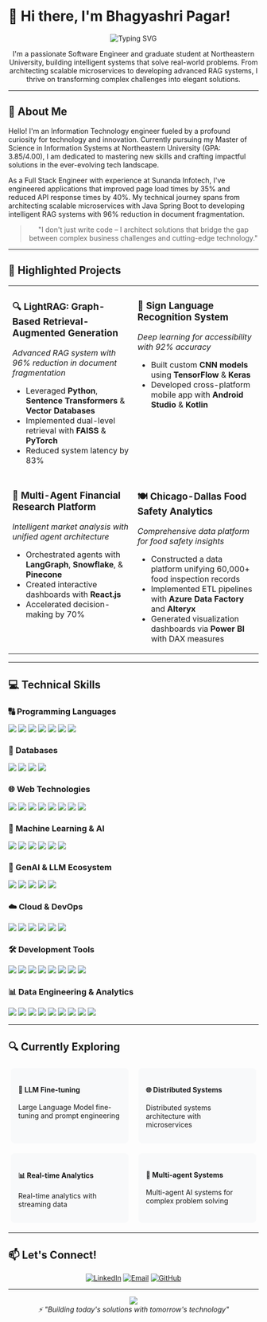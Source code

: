 # 👋 Hi there, I'm Bhagyashri Pagar!

<div align="center">
  <img src="https://readme-typing-svg.herokuapp.com?font=Montserrat&weight=600&pause=1000&color=2986cc&width=435&lines=Full+Stack+Developer;AI+and+ML+Enthusiast;Cloud+and+DevOps+Engineer;Data+Science+Practitioner" alt="Typing SVG" />
</div>

<p align="center">
I'm a passionate Software Engineer and graduate student at Northeastern University, building intelligent systems that solve real-world problems. From architecting scalable microservices to developing advanced RAG systems, I thrive on transforming complex challenges into elegant solutions.
</p>

---

## 🚀 About Me

Hello! I'm an Information Technology engineer fueled by a profound curiosity for technology and innovation. Currently pursuing my Master of Science in Information Systems at Northeastern University (GPA: 3.85/4.00), I am dedicated to mastering new skills and crafting impactful solutions in the ever-evolving tech landscape.

As a Full Stack Engineer with experience at Sunanda Infotech, I've engineered applications that improved page load times by 35% and reduced API response times by 40%. My technical journey spans from architecting scalable microservices with Java Spring Boot to developing intelligent RAG systems with 96% reduction in document fragmentation.

<blockquote align="center">
  <p>"I don't just write code – I architect solutions that bridge the gap between complex business challenges and cutting-edge technology."</p>
</blockquote>

---

## 🌟 Highlighted Projects

<table>
  <tr>
    <td width="50%" valign="top">
      <h3>🔍 LightRAG: Graph-Based Retrieval-Augmented Generation</h3>
      <p><i>Advanced RAG system with 96% reduction in document fragmentation</i></p>
      <ul>
        <li>Leveraged <b>Python</b>, <b>Sentence Transformers</b> & <b>Vector Databases</b></li>
        <li>Implemented dual-level retrieval with <b>FAISS</b> & <b>PyTorch</b></li>
        <li>Reduced system latency by 83%</li>
      </ul>
    </td>
    <td width="50%" valign="top">
      <h3>👐 Sign Language Recognition System</h3>
      <p><i>Deep learning for accessibility with 92% accuracy</i></p>
      <ul>
        <li>Built custom <b>CNN models</b> using <b>TensorFlow</b> & <b>Keras</b></li>
        <li>Developed cross-platform mobile app with <b>Android Studio</b> & <b>Kotlin</b></li>
      </ul>
    </td>
  </tr>
  <tr>
    <td width="50%" valign="top">
      <h3>💼 Multi-Agent Financial Research Platform</h3>
      <p><i>Intelligent market analysis with unified agent architecture</i></p>
      <ul>
        <li>Orchestrated agents with <b>LangGraph</b>, <b>Snowflake</b>, & <b>Pinecone</b></li>
        <li>Created interactive dashboards with <b>React.js</b></li>
        <li>Accelerated decision-making by 70%</li>
      </ul>
    </td>
    <td width="50%" valign="top">
      <h3>🍽️ Chicago-Dallas Food Safety Analytics</h3>
      <p><i>Comprehensive data platform for food safety insights</i></p>
      <ul>
        <li>Constructed a data platform unifying 60,000+ food inspection records</li>
        <li>Implemented ETL pipelines with <b>Azure Data Factory</b> and <b>Alteryx</b></li>
        <li>Generated visualization dashboards via <b>Power BI</b> with DAX measures</li>
      </ul>
    </td>
  </tr>
</table>

---

## 💻 Technical Skills

### 🔠 Programming Languages
<p>
  <img src="https://img.shields.io/badge/Java-%23ED8B00?style=flat-square&logo=openjdk&logoColor=white"/>
  <img src="https://img.shields.io/badge/Python-%233776AB?style=flat-square&logo=python&logoColor=white"/>
  <img src="https://img.shields.io/badge/C++-%2300599C?style=flat-square&logo=c%2B%2B&logoColor=white"/>
  <img src="https://img.shields.io/badge/C%23-%23239120?style=flat-square&logo=csharp&logoColor=white"/>
  <img src="https://img.shields.io/badge/Kotlin-%237F52FF?style=flat-square&logo=kotlin&logoColor=white"/>
  <img src="https://img.shields.io/badge/JavaScript-%23F7DF1E?style=flat-square&logo=javascript&logoColor=black"/>
  <img src="https://img.shields.io/badge/R-%23276DC3?style=flat-square&logo=r&logoColor=white"/>
</p>

### 💾 Databases
<p>
  <img src="https://img.shields.io/badge/MySQL-%234479A1?style=flat-square&logo=mysql&logoColor=white"/>
  <img src="https://img.shields.io/badge/MongoDB-%2347A248?style=flat-square&logo=mongodb&logoColor=white"/>
  <img src="https://img.shields.io/badge/Snowflake-%2329B5E8?style=flat-square&logo=snowflake&logoColor=white"/>
  <img src="https://img.shields.io/badge/Oracle-%23F80000?style=flat-square&logo=oracle&logoColor=white"/>
</p>

### 🌐 Web Technologies
<p>
  <img src="https://img.shields.io/badge/React-%2361DAFB?style=flat-square&logo=react&logoColor=black"/>
  <img src="https://img.shields.io/badge/Node.js-%23339933?style=flat-square&logo=node.js&logoColor=white"/>
  <img src="https://img.shields.io/badge/Express-%23000000?style=flat-square&logo=express&logoColor=white"/>
  <img src="https://img.shields.io/badge/Spring_Boot-%236DB33F?style=flat-square&logo=spring-boot&logoColor=white"/>
  <img src="https://img.shields.io/badge/HTML5-%23E34F26?style=flat-square&logo=html5&logoColor=white"/>
  <img src="https://img.shields.io/badge/CSS3-%231572B6?style=flat-square&logo=css3&logoColor=white"/>
  <img src="https://img.shields.io/badge/Redux-%23593D88?style=flat-square&logo=redux&logoColor=white"/>
  <img src="https://img.shields.io/badge/FastAPI-%23009688?style=flat-square&logo=fastapi&logoColor=white"/>
</p>

### 🤖 Machine Learning & AI
<p>
  <img src="https://img.shields.io/badge/TensorFlow-%23FF6F00?style=flat-square&logo=tensorflow&logoColor=white"/>
  <img src="https://img.shields.io/badge/PyTorch-%23EE4C2C?style=flat-square&logo=pytorch&logoColor=white"/>
  <img src="https://img.shields.io/badge/Keras-%23D00000?style=flat-square&logo=keras&logoColor=white"/>
  <img src="https://img.shields.io/badge/ScikitLearn-%23F7931E?style=flat-square&logo=scikit-learn&logoColor=white"/>
  <img src="https://img.shields.io/badge/OpenCV-%235C3EE8?style=flat-square&logo=opencv&logoColor=white"/>
  <img src="https://img.shields.io/badge/NLTK-%233776AB?style=flat-square&logo=python&logoColor=white"/>
</p>

### 🧠 GenAI & LLM Ecosystem
<p>
  <img src="https://img.shields.io/badge/LangChain-%23000000?style=flat-square&logo=chainlink&logoColor=white"/>
  <img src="https://img.shields.io/badge/RAG_Pipelines-%235600FF?style=flat-square&logo=openai&logoColor=white"/>
  <img src="https://img.shields.io/badge/LangGraph-%237B2CBF?style=flat-square&logo=graphql&logoColor=white"/>
  <img src="https://img.shields.io/badge/CrewAI-%230096FF?style=flat-square&logo=openai&logoColor=white"/>
  <img src="https://img.shields.io/badge/Pinecone-%23000000?style=flat-square&logo=pinecone&logoColor=white"/>
</p>

### ☁️ Cloud & DevOps
<p>
  <img src="https://img.shields.io/badge/AWS-%23232F3E?style=flat-square&logo=amazon-aws&logoColor=white"/>
  <img src="https://img.shields.io/badge/Azure-%230078D4?style=flat-square&logo=microsoft-azure&logoColor=white"/>
  <img src="https://img.shields.io/badge/GCP-%234285F4?style=flat-square&logo=google-cloud&logoColor=white"/>
  <img src="https://img.shields.io/badge/Docker-%232496ED?style=flat-square&logo=docker&logoColor=white"/>
  <img src="https://img.shields.io/badge/Kubernetes-%23326CE5?style=flat-square&logo=kubernetes&logoColor=white"/>
  <img src="https://img.shields.io/badge/CI/CD-%23F05032?style=flat-square&logo=git&logoColor=white"/>
</p>

### 🛠️ Development Tools
<p>
  <img src="https://img.shields.io/badge/Git-%23F05032?style=flat-square&logo=git&logoColor=white"/>
  <img src="https://img.shields.io/badge/Jupyter-%23F37626?style=flat-square&logo=jupyter&logoColor=white"/>
  <img src="https://img.shields.io/badge/VS_Code-%23007ACC?style=flat-square&logo=visual-studio-code&logoColor=white"/>
  <img src="https://img.shields.io/badge/Eclipse-%232C2255?style=flat-square&logo=eclipse&logoColor=white"/>
  <img src="https://img.shields.io/badge/NetBeans-%231B6AC6?style=flat-square&logo=apache-netbeans-ide&logoColor=white"/>
  <img src="https://img.shields.io/badge/Android_Studio-%233DDC84?style=flat-square&logo=android-studio&logoColor=white"/>
  <img src="https://img.shields.io/badge/Figma-%23F24E1E?style=flat-square&logo=figma&logoColor=white"/>
  <img src="https://img.shields.io/badge/DBeaver-%235A507E?style=flat-square&logo=dbeaver&logoColor=white"/>
</p>

### 📊 Data Engineering & Analytics
<p>
  <img src="https://img.shields.io/badge/Airflow-%23017CEE?style=flat-square&logo=apache-airflow&logoColor=white"/>
  <img src="https://img.shields.io/badge/Kafka-%23231F20?style=flat-square&logo=apache-kafka&logoColor=white"/>
  <img src="https://img.shields.io/badge/Alteryx-%231F7244?style=flat-square&logo=alteryx&logoColor=white"/>
  <img src="https://img.shields.io/badge/Talend-%23FF6D70?style=flat-square&logo=talend&logoColor=white"/>
  <img src="https://img.shields.io/badge/DataBricks-%23FF3621?style=flat-square&logo=databricks&logoColor=white"/>
  <img src="https://img.shields.io/badge/Power_BI-%23F2C811?style=flat-square&logo=powerbi&logoColor=black"/>
  <img src="https://img.shields.io/badge/Tableau-%23E97627?style=flat-square&logo=tableau&logoColor=white"/>
  <img src="https://img.shields.io/badge/SPSS-%23052FAD?style=flat-square&logo=ibm&logoColor=white"/>
  <img src="https://img.shields.io/badge/Excel-%23217346?style=flat-square&logo=microsoft-excel&logoColor=white"/>
</p>

---

## 🔍 Currently Exploring

<div style="display: flex; gap: 10px; flex-wrap: wrap;">
  <div style="flex: 1; min-width: 200px; background-color: #f8f9fa; padding: 15px; border-radius: 8px; margin: 5px;">
    <h4>🧠 LLM Fine-tuning</h4>
    <p>Large Language Model fine-tuning and prompt engineering</p>
  </div>
  <div style="flex: 1; min-width: 200px; background-color: #f8f9fa; padding: 15px; border-radius: 8px; margin: 5px;">
    <h4>🌐 Distributed Systems</h4>
    <p>Distributed systems architecture with microservices</p>
  </div>
  <div style="flex: 1; min-width: 200px; background-color: #f8f9fa; padding: 15px; border-radius: 8px; margin: 5px;">
    <h4>📊 Real-time Analytics</h4>
    <p>Real-time analytics with streaming data</p>
  </div>
  <div style="flex: 1; min-width: 200px; background-color: #f8f9fa; padding: 15px; border-radius: 8px; margin: 5px;">
    <h4>🤝 Multi-agent Systems</h4>
    <p>Multi-agent AI systems for complex problem solving</p>
  </div>
</div>

---

## 📫 Let's Connect!

<div align="center">
  
[![LinkedIn](https://img.shields.io/badge/LinkedIn-Connect-0077B5?style=for-the-badge&logo=linkedin&logoColor=white)](https://linkedin.com/in/bhagyashri-pagar)
[![Email](https://img.shields.io/badge/Email-Contact-D14836?style=for-the-badge&logo=gmail&logoColor=white)](mailto:pagar.b@northeastern.edu)
[![GitHub](https://img.shields.io/badge/GitHub-Follow-100000?style=for-the-badge&logo=github&logoColor=white)](https://github.com/Pagar-Bhagyashri)
  
</div>

---

<div align="center">
  <img src="https://img.shields.io/badge/Thanks_for_visiting!-ff69b4?style=for-the-badge"/>
  <br>
  <i>⚡ "Building today's solutions with tomorrow's technology"</i>
</div>
